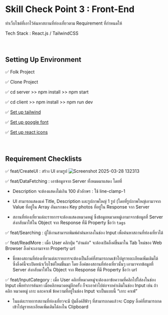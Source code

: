 
# Skill Check Point 3 : Front-End
ทำเว็บไซต์ที่เอาไว้ค้นหาสถานที่ท่องเที่ยวตาม Requirement ที่กำหนดให้ 

Tech Stack : React.js / TailwindCSS
<br/><br/><br/>

## Setting Up Environment
✅ Folk Project 

✅ Clone Project 

✅ cd server >> npm install >> npm start

✅ cd client >> npm install >> npm run dev

✅ [Set up tailwind](https://tailwindcss.com/docs/installation/using-vite)  

✅ [Set up google font](https://fonts.google.com/)

✅ [Set up react icons](https://react-icons.github.io/react-icons/) 
<br/><br/><br/>

## Requirement Checklists
✅ feat/CreateUI : สร้าง UI ตามรูป 
    ![Screenshot 2025-03-28 132313](https://github.com/user-attachments/assets/440be127-6e03-4bbc-a241-73b5cdf067b6)

✅ feat/DataFetching : เอาข้อมูลจาก Server ทั้งหมดมาแสดง โดยที่
    
-  Description จะต้องแสดงไม่เกิน 100 ตัวอักษร : ใช้ line-clamp-1

-  UI สามารถแสดงแค่ Title, Description และรูปภาพใหญ่ 1 รูป (โดยที่รูปภาพใหญ่เอามาจาก Value ที่อยู่ใน Array อันแรกของ Key photos ที่อยู่ใน Response จาก Server

-  สถานที่ท่องเที่ยวแต่ละรายการจะต้องแสดงหมวดหมู่  ซึ่งข้อมูลหมวดหมู่เอามาจากข้อมูลที่ Server ส่งกลับมาให้ใน Object จาก Response ที่มี Property ชื่อว่า `tags`


✅ feat/Searching : ผู้ใช้งานสามารถพิมพ์คำค้นหาลงในช่อง Input เพื่อค้นหาสถานที่ท่องเที่ยวได้

✅ feat/ReadMore : เมื่อ User คลิกปุ่ม “อ่านต่อ” จะต้องเปิดลิ้งค์ขึ้นมาใน Tab ใหม่ของ Web Browser ลิ้งค์จะเอามาจาก Property url

-  ชื่อของสถานที่ท่องเที่ยวแต่ละรายการจะต้องเป็นลิ้งค์ที่สามารถกดเข้าไปดูรายละเอียดเพิ่มเติมได้ ซึ่งลิ้งค์นี้จะเปิดหน้าเว็บไซต์ใหม่ขึ้นมา โดย ลิ้งค์ของสถานที่ท่องเที่ยวนั้นๆ เอามาจากข้อมูลที่ Server ส่งกลับมาให้ใน Object จาก Response ที่มี Property ชื่อว่า url

✅  feat/InputCategory : เมื่อ User คลิกที่หมวดหมู่จะต้องเอาข้อความที่คลิกไปใส่ลงในช่อง Input เพื่อทำการค้นหา เมื่อคลิกหมวดหมู่อีกครั้ง ก็จะเอาคำไปต่อจากคำเดิมในช่อง Input เช่น ถ้าคลิก หมวดหมู่ เกาะ และคาเฟ่ ข้อความที่อยู่ในช่อง Input จะเป็นแบบนี้ “เกาะ คาเฟ่”

-  ในแต่ละรายการสถานที่ท่องเที่ยวจะมี ปุ่มลิ้งค์สีฟ้าๆ ที่สามารถกดแล้วจะ Copy ลิ้งค์ที่สามารถกดเข้าไปดูรายละเอียดเพิ่มเติมได้ลงใน Clipboard
